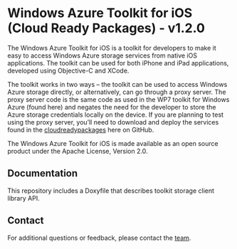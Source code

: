 Windows Azure Toolkit for iOS (Cloud Ready Packages) - v1.2.0
===

The Windows Azure Toolkit for iOS is a toolkit for developers to make it easy to access Windows Azure storage services from native iOS applications.  The toolkit can be used for both iPhone and iPad applications, developed using Objective-C and XCode.  

The toolkit works in two ways – the toolkit can be used to access Windows Azure storage directly, or alternatively, can go through a proxy server.  The proxy server code is the same code as used in the WP7 toolkit for Windows Azure (found here) and negates the need for the developer to store the Azure storage credentials locally on the device.  If you are planning to test using the proxy server, you’ll need to download and deploy the services found in the [cloudreadypackages](https://github.com/microsoft-dpe/cloudreadypackages) here on GitHub.   

The Windows Azure Toolkit for iOS is made available as an open source product under the Apache License, Version 2.0.  

## Documentation

This repository includes a Doxyfile that describes toolkit storage client library API.

## Contact

For additional questions or feedback, please contact the [team](mailto:wwegner@microsoft.com).